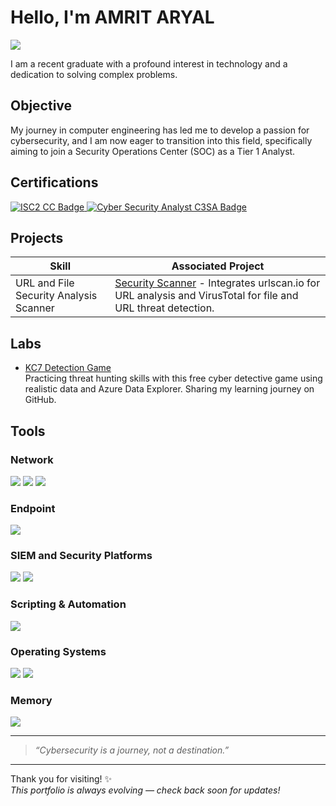 

<!--
**november14th/november14th** is a ✨ _special_ ✨ repository because its `README.md` (this file) appears on your GitHub profile.

Here are some ideas to get you started:

- 🔭 I’m currently working on ...
- 🌱 I’m currently learning ...
- 👯 I’m looking to collaborate on ...
- 🤔 I’m looking for help with ...
- 💬 Ask me about ...
- 📫 How to reach me: ...
- 😄 Pronouns: ...
- ⚡ Fun fact: ...
-->

# Hello, I'm AMRIT ARYAL
<a href="https://www.linkedin.com/in/amrit-aryal-14b8b9183/"><img src="https://img.shields.io/badge/-LinkedIn-0072b1?&style=for-the-badge&logo=linkedin&logoColor=white" /></a>

I am a recent graduate with a profound interest in technology and a dedication to solving complex problems.

## Objective

My journey in computer engineering has led me to develop a passion for cybersecurity, and I am now eager to transition into this field, specifically aiming to join a Security Operations Center (SOC) as a Tier 1 Analyst.

## Certifications

<div>
  <a href="https://www.credly.com/badges/0bbeda89-1e4b-4c56-a3f7-4a3d2942d9ea/" target="_blank" rel="noopener noreferrer">
    <img src="https://img.shields.io/badge/-ISC2%20CC-007ACC?style=for-the-badge&logo=ISC2&logoColor=white" alt="ISC2 CC Badge"/>
  </a>
  <a href="https://app.kajabi.com/certificates/56800d97" target="_blank" rel="noopener noreferrer">
    <img src="https://img.shields.io/badge/-C3SA-CB3837?style=for-the-badge&logo=cybersecurity&logoColor=white" alt="Cyber Security Analyst C3SA Badge"/>
  </a>
</div>

## Projects

| Skill                                         | Associated Project                                                                                                                   |
|-----------------------------------------------|------------------------------------------------------------------------------------------------------------------------------------|   
| URL and File Security Analysis Scanner        | [Security Scanner](https://github.com/november14th/Security-Scanner) - Integrates urlscan.io for URL analysis and VirusTotal for file and URL threat detection. |

## Labs

- [KC7 Detection Game](https://github.com/november14th/KC7)  
  Practicing threat hunting skills with this free cyber detective game using realistic data and Azure Data Explorer. Sharing my learning journey on GitHub.




## Tools

### Network
<div>
    <img src="https://img.shields.io/badge/-Wireshark-1679A7?&style=for-the-badge&logo=Wireshark&logoColor=white" />
    <img src="https://img.shields.io/badge/-Palo_Alto_Firewall-F1BC26?&style=for-the-badge&logo=PaloAltoNetworks&logoColor=white" />
    <img src="https://img.shields.io/badge/-NetworkMiner-4C6C8B?&style=for-the-badge&logoColor=white" />
</div>

### Endpoint
<div>
    <img src="https://img.shields.io/badge/-CrowdStrike-FB0B12?&style=for-the-badge&logo=CrowdStrike&logoColor=white" />
</div>

### SIEM and Security Platforms
<div>
    <img src="https://img.shields.io/badge/-LogPoint-006392?&style=for-the-badge&logo=LogPoint&logoColor=white" />
    <img src="https://img.shields.io/badge/-Elastic_ELK-005571?&style=for-the-badge&logo=Elastic&logoColor=white" />
</div>

### Scripting & Automation
<div>
    <img src="https://img.shields.io/badge/-Python-3776AB?&style=for-the-badge&logo=Python&logoColor=white" />
</div>

### Operating Systems
<div>
    <img src="https://img.shields.io/badge/-Windows-0078D6?&style=for-the-badge&logo=Windows&logoColor=white" />
    <img src="https://img.shields.io/badge/-Linux-FCC624?&style=for-the-badge&logo=Linux&logoColor=black" />
</div>

### Memory
<div>
      <img src="https://img.shields.io/badge/-Volatility-4B0082?&style=for-the-badge&logoColor=white" />

</div>








---
> _“Cybersecurity is a journey, not a destination.”_

---

Thank you for visiting! ✨  
*This portfolio is always evolving — check back soon for updates!*  
